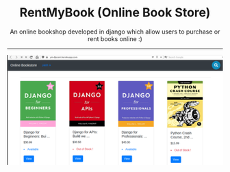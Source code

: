 <div align="center">


# RentMyBook (Online Book Store)
<p>An online bookshop developed in django which allow users to purchase or rent books online :) </p>
  <hr>
<img src="https://github.com/YashMarmat/Pages-App-django/blob/master/templates/dj-ecom-bstore-pic2.png?raw=true">

<p id ="top" align="center">
  <img src="" width="90%">
</p>


</div>
